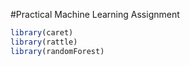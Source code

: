 #Practical Machine Learning Assignment

```r
library(caret)
library(rattle)
library(randomForest)
```
